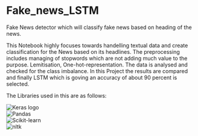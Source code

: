 # Fake_news_LSTM
Fake News detector which will classify fake news based on heading of the news.

This Notebook highly focuses towards handelling textual data and create classification for the News based on its headlines. The preprocessing includes managing of stopwords which are not adding much value to the purpose. Lemitisation, One-hot-representation. The data is analysed and checked for the class imbalance. In this Project the results are compared and finally LSTM which is goving an accuracy of about 90 percent is selected.

The Libraries used in this are as follows:

![Keras logo](https://hackernoon.com/hn-images/1*LBjjmGofNJ_6vetddYAvIQ.jpeg)<br>
![Pandas](https://pythonawesome.com/content/images/2018/05/pandas-logo.png)<br>
![Scikit-learn](https://upload.wikimedia.org/wikipedia/commons/0/05/Scikit_learn_logo_small.svg)<br>
![nltk](https://faradars.org/wp-content/uploads/2018/04/FVPHT9701-svg.svg)
